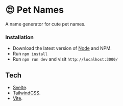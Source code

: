 # 😍 Pet Names

A name generator for cute pet names.

### Installation

- Download the latest version of [Node](https://nodejs.org/en/) and NPM.
- Run `npm install`
- Run `npm run dev` and visit `http://localhost:3000/`

## Tech

- [Svelte](https://svelte.dev).
- [TailwindCSS](https://tailwindcss.com).
- [Vite](https://vitejs.dev).
